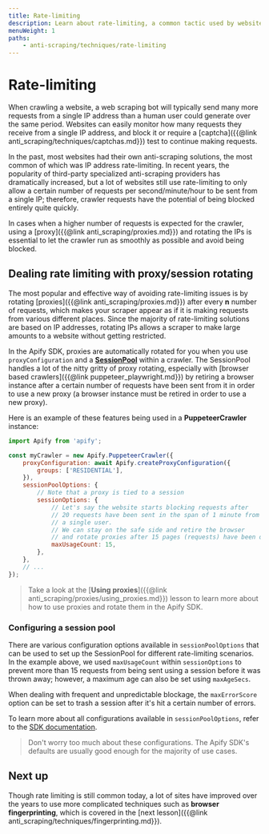 ```yaml
---
title: Rate-limiting
description: Learn about rate-limiting, a common tactic used by websites to avoid a large and non-human rate of requests coming from a single IP address.
menuWeight: 1
paths:
    - anti-scraping/techniques/rate-limiting
---
```


# [](#rate-limiting) Rate-limiting

When crawling a website, a web scraping bot will typically send many more requests from a single IP address than a human user could generate over the same period. Websites can easily monitor how many requests they receive from a single IP address, and block it or require a [captcha]({{@link anti_scraping/techniques/captchas.md}}) test to continue making requests.

In the past, most websites had their own anti-scraping solutions, the most common of which was IP address rate-limiting. In recent years, the popularity of third-party specialized anti-scraping providers has dramatically increased, but a lot of websites still use rate-limiting to only allow a certain number of requests per second/minute/hour to be sent from a single IP; therefore, crawler requests have the potential of being blocked entirely quite quickly.

In cases when a higher number of requests is expected for the crawler, using a [proxy]({{@link anti_scraping/proxies.md}}) and rotating the IPs is essential to let the crawler run as smoothly as possible and avoid being blocked.

## [](#dealing-with-rate-limiting) Dealing rate limiting with proxy/session rotating

The most popular and effective way of avoiding rate-limiting issues is by rotating [proxies]({{@link anti_scraping/proxies.md}}) after every **n** number of requests, which makes your scraper appear as if it is making requests from various different places. Since the majority of rate-limiting solutions are based on IP addresses, rotating IPs allows a scraper to make large amounts to a website without getting restricted.

In the Apify SDK, proxies are automatically rotated for you when you use `proxyConfiguration` and a [**SessionPool**]((https://sdk.apify.com/docs/api/session-pool)) within a crawler. The SessionPool handles a lot of the nitty gritty of proxy rotating, especially with [browser based crawlers]({{@link puppeteer_playwright.md}}) by retiring a browser instance after a certain number of requests have been sent from it in order to use a new proxy (a browser instance must be retired in order to use a new proxy).

Here is an example of these features being used in a **PuppeteerCrawler** instance:

```JavaScript
import Apify from 'apify';

const myCrawler = new Apify.PuppeteerCrawler({
    proxyConfiguration: await Apify.createProxyConfiguration({
        groups: ['RESIDENTIAL'],
    }),
    sessionPoolOptions: {
        // Note that a proxy is tied to a session
        sessionOptions: {
            // Let's say the website starts blocking requests after
            // 20 requests have been sent in the span of 1 minute from
            // a single user.
            // We can stay on the safe side and retire the browser
            // and rotate proxies after 15 pages (requests) have been opened.
            maxUsageCount: 15,
        },
    },
    // ...
});
```

> Take a look at the [**Using proxies**]({{@link anti_scraping/proxies/using_proxies.md}}) lesson to learn more about how to use proxies and rotate them in the Apify SDK.

### [](#configuring-session-pool) Configuring a session pool

There are various configuration options available in `sessionPoolOptions` that can be used to set up the SessionPool for different rate-limiting scenarios. In the example above, we used `maxUsageCount` within `sessionOptions` to prevent more than 15 requests from being sent using a session before it was thrown away; however, a maximum age can also be set using `maxAgeSecs`.

When dealing with frequent and unpredictable blockage, the `maxErrorScore` option can be set to trash a session after it's hit a certain number of errors.

To learn more about all configurations available in `sessionPoolOptions`, refer to the [SDK documentation](https://sdk.apify.com/docs/typedefs/session-pool-options).

> Don't worry too much about these configurations. The Apify SDK's defaults are usually good enough for the majority of use cases.

## [](#next) Next up

Though rate limiting is still common today, a lot of sites have improved over the years to use more complicated techniques such as **browser fingerprinting**, which is covered in the [next lesson]({{@link anti_scraping/techniques/fingerprinting.md}}).
